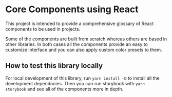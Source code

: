 # Core Components using React

This project is intended to provide a comprehensive glossary of React components to be used in projects.

Some of the components are built from scratch whereas others are based in other libraries. 
In both cases all the components provide an easy to customize interface and you can also apply custom color presets to them. 

## How to test this library locally

For local development of this library, run `yarn install -D` to install all the development dependncies.
Then you can run storybook with `yarn storybook` and see all of the components more in depth.